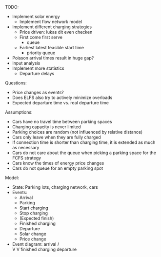 TODO:
  - Implement solar energy
    - Implement flow network model
  - Implement different charging strategies
    - Price driven: lukas dit even checken
    - First come first serve
      - queue
    - Earliest latest feasible start time
      - priority queue
  - Poisson arrival times result in huge gap?
  - Input analysis
  - Implement more statistics
    - Departure delays

Questions:
  - Price changes as events?
  - Does ELFS also try to actively minimize overloads
  - Expected departure time vs. real departure time

Assumptions:
  - Cars have no travel time between parking spaces
  - Charging capacity is never limited
  - Parking choices are random (not influenced by relative distance)
  - Cars only leave when they are fully charged
  - If connection time is shorter than charging time, it is extended as much as necessary
  - Cars do not care about the queue when picking a parking space for the FCFS strategy
  - Cars know the times of energy price changes
  - Cars do not queue for an empty parking spot

Model:
  - State: Parking lots, charging network, cars
  - Events:
    - Arrival
    - Parking
    - Start charging
    - Stop charging
    - (Expected finish)
    - Finished charging
    - Departure
    - Solar change
    - Price change
  - Event diagram:         arrival
                          /       \
                         V         V
          finished charging       departure
